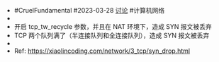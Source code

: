 - #CruelFundamental #2023-03-28 [讨论](https://github.com/CYZH1307/CruelFundamental/tree/main/homework/202303/28) #计算机网络
-
- 开启 tcp_tw_recycle 参数，并且在 NAT 环境下，造成 SYN 报文被丢弃
- TCP 两个队列满了（半连接队列和全连接队列），造成 SYN 报文被丢弃
-
- Ref: https://xiaolincoding.com/network/3_tcp/syn_drop.html